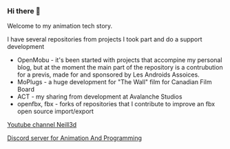 ### Hi there 👋

 Welcome to my animation tech story.

  I have several repositories from projects I took part and do a support development
 
 - OpenMobu - it's been started with projects that accompine my personal blog, but at the moment the main part of the repository is a contrubution for a previs, made for and sponsored by Les Androids Assoices. 
 - MoPlugs - a huge development for "The Wall" film for Canadian Film Board
 - ACT - my sharing from development at Avalanche Studios
 - openfbx, fbx - forks of repositories that I contribute to improve an fbx open source import/export

[Youtube channel Neill3d](https://www.youtube.com/Neill3d)

[Discord server for Animation And Programming](https://discord.gg/REcDUkGC)

<!--
**Neill3d/Neill3d** is a ✨ _special_ ✨ repository because its `README.md` (this file) appears on your GitHub profile.

Here are some ideas to get you started:

- 🔭 I’m currently working on ...
- 🌱 I’m currently learning ...
- 👯 I’m looking to collaborate on ...
- 🤔 I’m looking for help with ...
- 💬 Ask me about ...
- 📫 How to reach me: ...
- 😄 Pronouns: ...
- ⚡ Fun fact: ...
-->
